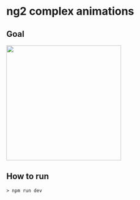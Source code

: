 # ng2 complex animations
## Goal
[<img src="http://img.youtube.com/vi/Q8TXgCzxEnw/maxresdefault.jpg" width="300">](https://www.youtube.com/watch?v=Q8TXgCzxEnw)

## How to run
```
> npm run dev
```